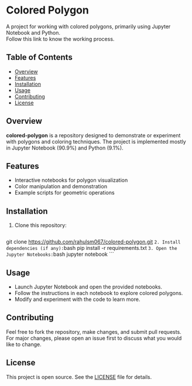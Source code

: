 # Colored Polygon

A project for working with colored polygons, primarily using Jupyter Notebook and Python.  
Follow this link to know the working process.

## Table of Contents

- [Overview](#overview)
- [Features](#features)
- [Installation](#installation)
- [Usage](#usage)
- [Contributing](#contributing)
- [License](#license)

## Overview

**colored-polygon** is a repository designed to demonstrate or experiment with polygons and coloring techniques. The project is implemented mostly in Jupyter Notebook (90.9%) and Python (9.1%).

## Features

- Interactive notebooks for polygon visualization
- Color manipulation and demonstration
- Example scripts for geometric operations

## Installation

1. Clone this repository:
    ```bash
git clone https://github.com/rahulsm067/colored-polygon.git
    ```
2. Install dependencies (if any):
    ```bash
pip install -r requirements.txt
    ```
3. Open the Jupyter Notebooks:
    ```bash
jupyter notebook
    ```

## Usage

- Launch Jupyter Notebook and open the provided notebooks.
- Follow the instructions in each notebook to explore colored polygons.
- Modify and experiment with the code to learn more.

## Contributing

Feel free to fork the repository, make changes, and submit pull requests.  
For major changes, please open an issue first to discuss what you would like to change.

## License

This project is open source. See the [LICENSE](LICENSE) file for details.
